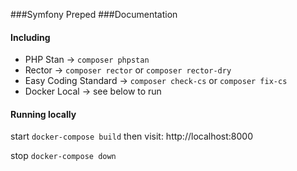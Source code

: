 ###Symfony Preped
###Documentation

#### Including
- PHP Stan -> `composer phpstan`
- Rector -> `composer rector` or `composer rector-dry`
- Easy Coding Standard -> `composer check-cs` or `composer fix-cs`
- Docker Local -> see below to run

#### Running locally
start `docker-compose build` then visit: http://localhost:8000

stop `docker-compose down`
